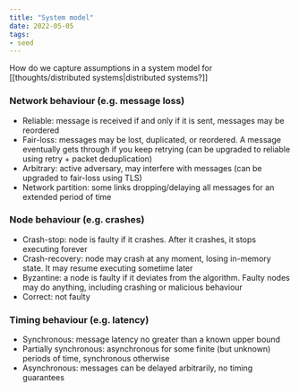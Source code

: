 ```yaml
---
title: "System model"
date: 2022-05-05
tags:
- seed
---
```


How do we capture assumptions in a system model for [[thoughts/distributed systems|distributed systems?]]

### Network behaviour (e.g. message loss)
- Reliable: message is received if and only if it is sent, messages may be reordered
- Fair-loss: messages may be lost, duplicated, or reordered. A message eventually gets through if you keep retrying (can be upgraded to reliable using retry + packet deduplication)
- Arbitrary: active adversary, may interfere with messages (can be upgraded to fair-loss using TLS)
- Network partition: some links dropping/delaying all messages for an extended period of time

### Node behaviour (e.g. crashes)
- Crash-stop: node is faulty if it crashes. After it crashes, it stops executing forever
- Crash-recovery: node may crash at any moment, losing in-memory state. It may resume executing sometime later
- Byzantine: a node is faulty if it deviates from the algorithm. Faulty nodes may do anything, including crashing or malicious behaviour
- Correct: not faulty

### Timing behaviour (e.g. latency)
- Synchronous: message latency no greater than a known upper bound
- Partially synchronous: asynchronous for some finite (but unknown) periods of time, synchronous otherwise
- Asynchronous: messages can be delayed arbitrarily, no timing guarantees